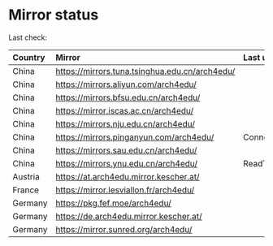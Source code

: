 <script src="./time.js"></script>
# Mirror status
Last check: <script type="text/javascript">localize(1676542919.7572184);</script>

|Country|Mirror|Last update|
|:------|:-----|:----------|
|China|https://mirrors.tuna.tsinghua.edu.cn/arch4edu/|<script type="text/javascript">localize(1676486966);</script>|
|China|https://mirrors.aliyun.com/arch4edu/|<script type="text/javascript">localize(1676486966);</script>|
|China|https://mirrors.bfsu.edu.cn/arch4edu/|<script type="text/javascript">localize(1676486966);</script>|
|China|https://mirror.iscas.ac.cn/arch4edu/|<script type="text/javascript">localize(1676529475);</script>|
|China|https://mirrors.nju.edu.cn/arch4edu/|<script type="text/javascript">localize(1676442888);</script>|
|China|https://mirrors.pinganyun.com/arch4edu/|ConnectionError|
|China|https://mirrors.sau.edu.cn/arch4edu/|<script type="text/javascript">localize(1673850842);</script>|
|China|https://mirrors.ynu.edu.cn/arch4edu/|ReadTimeout|
|Austria|https://at.arch4edu.mirror.kescher.at/|<script type="text/javascript">localize(1676486966);</script>|
|France|https://mirror.lesviallon.fr/arch4edu/|<script type="text/javascript">localize(1676486966);</script>|
|Germany|https://pkg.fef.moe/arch4edu/|<script type="text/javascript">localize(1676486966);</script>|
|Germany|https://de.arch4edu.mirror.kescher.at/|<script type="text/javascript">localize(1676486966);</script>|
|Germany|https://mirror.sunred.org/arch4edu/|<script type="text/javascript">localize(1676486966);</script>|

<script src="./tablefilter/tablefilter.js"></script>
<script src="./table.js"></script>